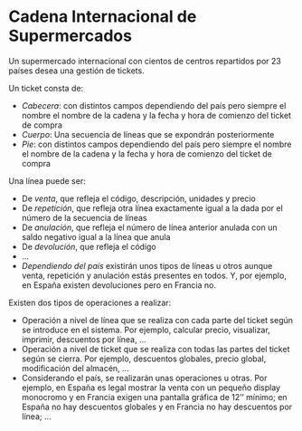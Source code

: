 # Cadena Internacional de Supermercados

Un supermercado internacional con cientos de centros repartidos por 23 países desea una gestión de tickets. 

Un ticket consta de:

* *Cabecera*: con distintos campos dependiendo del país pero siempre el nombre el nombre de la cadena y la fecha y hora 
de comienzo del ticket de compra
* *Cuerpo*:  Una secuencia de líneas que se expondrán posteriormente
* *Pie*: con distintos campos dependiendo del país pero siempre el nombre el nombre de la cadena y la fecha y hora de 
comienzo del ticket de compra

Una línea puede ser:

* De *venta*, que refleja el código, descripción, unidades y 
precio
* De *repetición*, que refleja otra línea exactamente igual a la 
dada por el número de la secuencia de líneas
* De *anulación*, que refleja el número de línea anterior 
anulada con un saldo negativo igual a la línea que anula
* De *devolución*, que refleja el código
* …
* _Dependiendo del país_ existirán unos tipos de líneas u otros 
aunque venta, repetición y anulación estás presentes en 
todos. Y, por ejemplo, en España existen devoluciones pero 
en Francia no.

Existen dos tipos de operaciones a realizar:

* Operación a nivel de línea que se realiza con cada parte del 
ticket según se introduce en el sistema. Por ejemplo, calcular 
precio, visualizar, imprimir, descuentos por línea, …
* Operación a nivel de ticket que se realiza con todas las 
partes del ticket según se cierra. Por ejemplo, descuentos 
globales, precio global, modificación del almacén, …
* Considerando el país, se realizarán unas operaciones u otras. 
Por ejemplo, en España es legal mostrar la venta con un 
pequeño display monocromo y en Francia exigen una 
pantalla gráfica de 12’’ mínimo; en España no hay 
descuentos globales y en Francia no hay descuentos por 
línea; …


